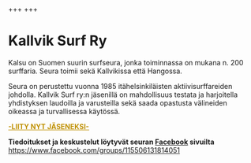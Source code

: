 +++
+++
# Kallvik Surf Ry

Kalsu on Suomen suurin surfseura, jonka toiminnassa on mukana n. 200 surffaria. Seura toimii 
sekä Kallvikissa että Hangossa.

Seura on perustettu vuonna 1985 itähelsinkiläisten aktiivisurffareiden johdolla. Kallvik Surf ry:n jäsenillä on mahdollisuus testata ja 
harjoitella yhdistyksen laudoilla ja varusteilla sekä saada opastusta välineiden oikeassa ja turvallisessa käytössä.

<div class="bigbtn">
    <a href="liittyminen.html">
	<b style="color:rgb(191,144,0)"><u>-LIITY NYT JÄSENEKSI-</u></b>
    </a>
</div>

<b>Tiedoitukset ja keskustelut löytyvät seuran 
    <a href="https://www.facebook.com/groups/115506131814051">Facebook</a> sivuilta
</b>
<a href="https://www.facebook.com/groups/115506131814051">https://www.facebook.com/groups/115506131814051</a>


